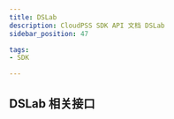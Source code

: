```yaml
---
title: DSLab
description: CloudPSS SDK API 文档 DSLab
sidebar_position: 47

tags:
- SDK

---
```


## DSLab 相关接口